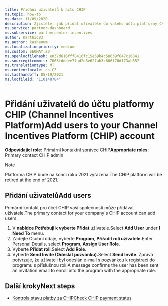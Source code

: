 ```yaml
---
title: Přidání uživatelů k účtu CHIP
ms.topic: how-to
ms.date: 11/09/2020
description: Zjistěte, jak přidat uživatele do vašeho účtu platformy CHIP (Channel Incentives Platform). Upozorňujeme, že platforma CHIP bude na konci roku 2021 vyřazena.
ms.service: partner-dashboard
ms.subservice: partnercenter-incentives
author: Karthic83
ms.author: kashanum
ms.localizationpriority: medium
ms.custom: SEOMAY.20
ms.openlocfilehash: e037d616fff8416fc15e59b4c58639f647c16841
ms.sourcegitcommit: 7063fdddee77ad2d8e627ab3c806f76d173ab652
ms.translationtype: MT
ms.contentlocale: cs-CZ
ms.lasthandoff: 05/19/2021
ms.locfileid: "110148784"
---
```

# <a name="add-users-to-your-channel-incentives-platform-chip-account"></a><span data-ttu-id="9e202-104">Přidání uživatelů do účtu platformy CHIP (Channel Incentives Platform)</span><span class="sxs-lookup"><span data-stu-id="9e202-104">Add users to your Channel Incentives Platform (CHIP) account</span></span>

<span data-ttu-id="9e202-105">**Odpovídající role:** Primární kontaktní správce CHIP</span><span class="sxs-lookup"><span data-stu-id="9e202-105">**Appropriate roles**: Primary contact CHIP admin</span></span>
 
>[!NOTE]
><span data-ttu-id="9e202-106">Platforma CHIP bude na konci roku 2021 vyřazena.</span><span class="sxs-lookup"><span data-stu-id="9e202-106">The CHIP platform will be retired at the end of 2021.</span></span>

## <a name="add-users"></a><span data-ttu-id="9e202-107">Přidání uživatelů</span><span class="sxs-lookup"><span data-stu-id="9e202-107">Add users</span></span>

<span data-ttu-id="9e202-108">Primární kontakt pro účet CHIP vaší společnosti může přidávat uživatele.</span><span class="sxs-lookup"><span data-stu-id="9e202-108">The primary contact for your company's CHIP account can add users.</span></span>

1. <span data-ttu-id="9e202-109">V **nabídce** **Potřebuji k vyberte Přidat** uživatele.</span><span class="sxs-lookup"><span data-stu-id="9e202-109">Select **Add User** under **I Need To** menu.</span></span>
2. <span data-ttu-id="9e202-110">Zadejte Osobní údaje, vyberte **Program**, **Přiřadit roli uživatele.**</span><span class="sxs-lookup"><span data-stu-id="9e202-110">Enter Personal Details, select **Program**, **Assign User Role**.</span></span>
3. <span data-ttu-id="9e202-111">Vyberte **Přidat roli**.</span><span class="sxs-lookup"><span data-stu-id="9e202-111">Select **Add Role**.</span></span>
4. <span data-ttu-id="9e202-112">Vyberte **Send Invite (Odeslat pozvánku).**</span><span class="sxs-lookup"><span data-stu-id="9e202-112">Select **Send Invite**.</span></span>
<span data-ttu-id="9e202-113">Zpráva potvrzuje, že uživateli byl odeslán e-mail s pozvánkou k registraci do programu s příslušnou rolí.</span><span class="sxs-lookup"><span data-stu-id="9e202-113">A message confirms the user has been sent an invitation email to enroll into the program with the appropriate role.</span></span>

## <a name="next-steps"></a><span data-ttu-id="9e202-114">Další kroky</span><span class="sxs-lookup"><span data-stu-id="9e202-114">Next steps</span></span>

- [<span data-ttu-id="9e202-115">Kontrola stavu platby za CHIP</span><span class="sxs-lookup"><span data-stu-id="9e202-115">Check CHIP payment status</span></span>](chip-payment-status.md)